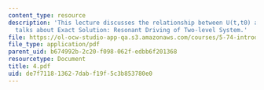 ```yaml
---
content_type: resource
description: 'This lecture discusses the relationship between U(t,t0) and cn(t) and
  talks about Exact Solution: Resonant Driving of Two-level System.'
file: https://ol-ocw-studio-app-qa.s3.amazonaws.com/courses/5-74-introductory-quantum-mechanics-ii-spring-2004/de7f711813627dabf19f5c3b853780e0_4.pdf
file_type: application/pdf
parent_uid: b674992b-2c20-f098-062f-edbb6f201368
resourcetype: Document
title: 4.pdf
uid: de7f7118-1362-7dab-f19f-5c3b853780e0
---
```

